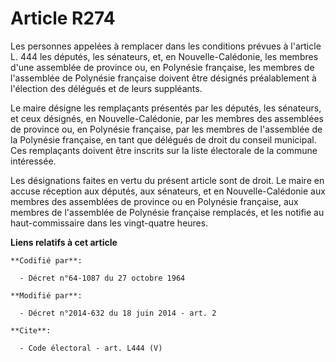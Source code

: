 # Article R274

Les personnes appelées à remplacer dans les conditions prévues à l'article L. 444 les députés, les sénateurs, et, en
Nouvelle-Calédonie, les membres d'une assemblée de province ou, en Polynésie française, les membres de l'assemblée de
Polynésie française doivent être désignés préalablement à l'élection des délégués et de leurs suppléants. 

Le maire désigne les remplaçants présentés par les députés, les sénateurs, et ceux désignés, en Nouvelle-Calédonie, par les
membres des assemblées de province ou, en Polynésie française, par les membres de l'assemblée de la Polynésie française, en
tant que délégués de droit du conseil municipal. Ces remplaçants doivent être inscrits sur la liste électorale de la commune
intéressée. 

Les désignations faites en vertu du présent article sont de droit. Le maire en accuse réception aux députés, aux sénateurs,
et en Nouvelle-Calédonie aux membres des assemblées de province ou en Polynésie française, aux membres de l'assemblée de
Polynésie française remplacés, et les notifie au haut-commissaire dans les vingt-quatre heures.

**Liens relatifs à cet article**

	**Codifié par**:

	  - Décret n°64-1087 du 27 octobre 1964

	**Modifié par**:

	  - Décret n°2014-632 du 18 juin 2014 - art. 2

	**Cite**:

	  - Code électoral - art. L444 (V)
